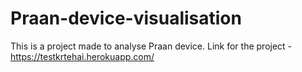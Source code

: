 # Praan-device-visualisation
This is a project made to analyse Praan device.
Link for the project - https://testkrtehai.herokuapp.com/
